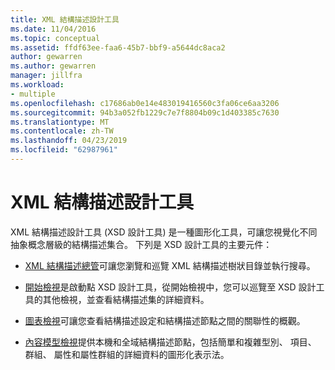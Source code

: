 ```yaml
---
title: XML 結構描述設計工具
ms.date: 11/04/2016
ms.topic: conceptual
ms.assetid: ffdf63ee-faa6-45b7-bbf9-a5644dc8aca2
author: gewarren
ms.author: gewarren
manager: jillfra
ms.workload:
- multiple
ms.openlocfilehash: c17686ab0e14e483019416560c3fa06ce6aa3206
ms.sourcegitcommit: 94b3a052fb1229c7e7f8804b09c1d403385c7630
ms.translationtype: MT
ms.contentlocale: zh-TW
ms.lasthandoff: 04/23/2019
ms.locfileid: "62987961"
---
```

# <a name="xml-schema-designer"></a>XML 結構描述設計工具

XML 結構描述設計工具 (XSD 設計工具) 是一種圖形化工具，可讓您視覺化不同抽象概念層級的結構描述集合。 下列是 XSD 設計工具的主要元件：

- [XML 結構描述總管](../xml-tools/xml-schema-explorer.md)可讓您瀏覽和巡覽 XML 結構描述樹狀目錄並執行搜尋。

- [開始檢視](../xml-tools/start-view.md)是啟動點 XSD 設計工具，從開始檢視中，您可以巡覽至 XSD 設計工具的其他檢視，並查看結構描述集的詳細資料。

- [圖表檢視](../xml-tools/graph-view.md)可讓您查看結構描述設定和結構描述節點之間的關聯性的概觀。

- [內容模型檢視](../xml-tools/content-model-view.md)提供本機和全域結構描述節點，包括簡單和複雜型別、 項目、 群組、 屬性和屬性群組的詳細資料的圖形化表示法。